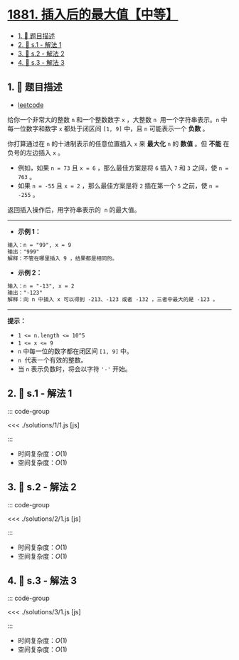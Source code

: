 # [1881. 插入后的最大值【中等】](https://github.com/tnotesjs/TNotes.leetcode/tree/main/notes/1881.%20%E6%8F%92%E5%85%A5%E5%90%8E%E7%9A%84%E6%9C%80%E5%A4%A7%E5%80%BC%E3%80%90%E4%B8%AD%E7%AD%89%E3%80%91)

<!-- region:toc -->

- [1. 📝 题目描述](#1--题目描述)
- [2. 🎯 s.1 - 解法 1](#2--s1---解法-1)
- [3. 🎯 s.2 - 解法 2](#3--s2---解法-2)
- [4. 🎯 s.3 - 解法 3](#4--s3---解法-3)

<!-- endregion:toc -->

## 1. 📝 题目描述

- [leetcode](https://leetcode.cn/problems/maximum-value-after-insertion/)

给你一个非常大的整数 `n` 和一个整数数字 `x` ，大整数 `n`  用一个字符串表示。`n` 中每一位数字和数字 `x` 都处于闭区间 `[1, 9]` 中，且 `n` 可能表示一个 **负数** 。

你打算通过在 `n` 的十进制表示的任意位置插入 `x` 来 **最大化** `n` 的 **数值** ​​​​​​。但 **不能** 在负号的左边插入 `x` 。

- 例如，如果 `n = 73` 且 `x = 6` ，那么最佳方案是将 `6` 插入 `7` 和 `3` 之间，使 `n = 763` 。
- 如果 `n = -55` 且 `x = 2` ，那么最佳方案是将 `2` 插在第一个 `5` 之前，使 `n = -255` 。

返回插入操作后，用字符串表示的  `n` 的最大值。

---

- **示例 1：**

```txt
输入：n = "99", x = 9
输出："999"
解释：不管在哪里插入 9 ，结果都是相同的。
```

- **示例 2：**

```txt
输入：n = "-13", x = 2
输出："-123"
解释：向 n 中插入 x 可以得到 -213、-123 或者 -132 ，三者中最大的是 -123 。
```

---

**提示：**

- `1 <= n.length <= 10^5`
- `1 <= x <= 9`
- `n`​​​ 中每一位的数字都在闭区间 `[1, 9]` 中。
- `n`  代表一个有效的整数。
- 当 `n` 表示负数时，将会以字符 `'-'` 开始。

## 2. 🎯 s.1 - 解法 1

::: code-group

<<< ./solutions/1/1.js [js]

:::

- 时间复杂度：$O(1)$
- 空间复杂度：$O(1)$

## 3. 🎯 s.2 - 解法 2

::: code-group

<<< ./solutions/2/1.js [js]

:::

- 时间复杂度：$O(1)$
- 空间复杂度：$O(1)$

## 4. 🎯 s.3 - 解法 3

::: code-group

<<< ./solutions/3/1.js [js]

:::

- 时间复杂度：$O(1)$
- 空间复杂度：$O(1)$
